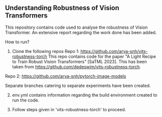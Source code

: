 ## Understanding Robustness of Vision Transformers
This repository contains code used to analyse the robustness of Vision Transformer.
An extensive report regarding the work done has been added.

How to run?
1. Clone the following repos
Repo 1: https://github.com/arya-snh/vits-robustness-torch
This repo contains code for the paper "A Light Recipe to Train Robust Vision Transformers" [SaTML 2023]. This has been taken from https://github.com/dedeswim/vits-robustness-torch.

Repo 2: https://github.com/arya-snh/pytorch-image-models

Separate branches catering to separate experiments have been created.

2. env.yml contains information regarding the build environment created to run the code.

3. Follow steps given in 'vits-robustness-torch' to proceed.

